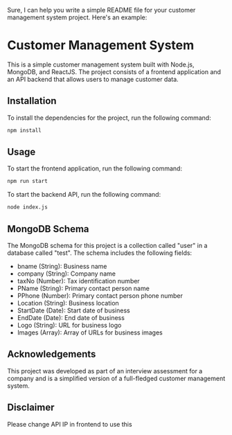 Sure, I can help you write a simple README file for your customer management system project. Here's an example:

# Customer Management System

This is a simple customer management system built with Node.js, MongoDB, and ReactJS. The project consists of a frontend application and an API backend that allows users to manage customer data.

## Installation

To install the dependencies for the project, run the following command:

```sh
npm install
```

## Usage

To start the frontend application, run the following command:

```sh
npm run start
```

To start the backend API, run the following command:

```sh
node index.js
```

## MongoDB Schema

The MongoDB schema for this project is a collection called "user" in a database called "test". The schema includes the following fields:

- bname (String): Business name
- company (String): Company name
- taxNo (Number): Tax identification number
- PName (String): Primary contact person name
- PPhone (Number): Primary contact person phone number
- Location (String): Business location
- StartDate (Date): Start date of business
- EndDate (Date): End date of business
- Logo (String): URL for business logo
- Images (Array): Array of URLs for business images

## Acknowledgements

This project was developed as part of an interview assessment for a company and is a simplified version of a full-fledged customer management system.


## Disclaimer
Please change API IP in frontend to use this
